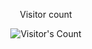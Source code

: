 <div style="text-align: center;">
  <p>Visitor count</p>
  <img src="https://profile-counter.glitch.me/ayush/count.svg" alt="Visitor's Count" />
</div>

